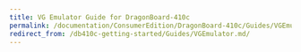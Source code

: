 ```yaml
---
title: VG Emulator Guide for DragonBoard-410c
permalink: /documentation/ConsumerEdition/DragonBoard-410c/Guides/VGEmulator.md.html
redirect_from: /db410c-getting-started/Guides/VGEmulator.md/
---
```

